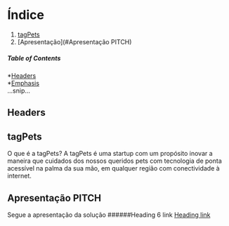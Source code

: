 
# Índice
1. [tagPets](#tagPets)
2. [Apresentação](#Apresentação PITCH)


##### Table of Contents  
*[Headers](#headers)  
*[Emphasis](#emphasis)  
...snip...    
<a name="headers"/>
## Headers


## tagPets
O que é a tagPets?
A tagPets é uma startup com um propósito inovar a maneira que cuidados dos nossos queridos pets com tecnologia de ponta acessível na palma da sua mão, em qualquer região com conectividade à internet.


## Apresentação PITCH
Segue a apresentação da solução
######Heading 6 link [Heading link](https://docs.google.com/presentation/d/1UiDFDm3tA9-FIqUUwvUZ9wQOAyOxMLOnax_6aUOGZYE/edit?usp=sharing "Heading link")

